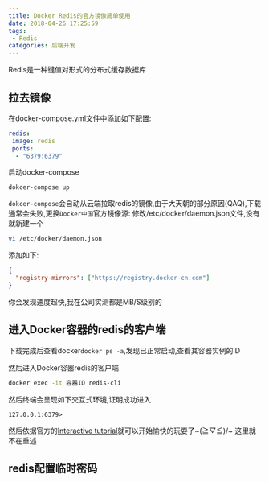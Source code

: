 ```yaml
---
title: Docker Redis的官方镜像简单使用
date: 2018-04-26 17:25:59
tags:
 - Redis
categories: 后端开发
---
```


Redis是一种键值对形式的分布式缓存数据库
<!--more -->


## 拉去镜像

在docker-compose.yml文件中添加如下配置:
```yaml
redis:
 image: redis
 ports:
  - "6379:6379"
```
启动docker-compose
```
dokcer-compose up
```
`dokcer-compose`会自动从云端拉取redis的镜像,由于大天朝的部分原因(QAQ),下载通常会失败,更换`Docker中国`官方镜像源:
修改/etc/docker/daemon.json文件,没有就新建一个
```Bash
vi /etc/docker/daemon.json
```
添加如下:
```JSON
{
  "registry-mirrors": ["https://registry.docker-cn.com"]
}
```
你会发现速度超快,我在公司实测都是MB/S级别的

## 进入Docker容器的redis的客户端

下载完成后查看docker`docker ps -a`,发现已正常启动,查看其容器实例的ID

然后进入Docker容器redis的客户端
```Bash
docker exec -it 容器ID redis-cli 
```
然后终端会呈现如下交互式环境,证明成功进入
```
127.0.0.1:6379> 
```
然后依据官方的[Interactive tutorial](http://try.redis.io/)就可以开始愉快的玩耍了~\(≧▽≦)/~
这里就不在重述
## redis配置临时密码

```Bash

```





